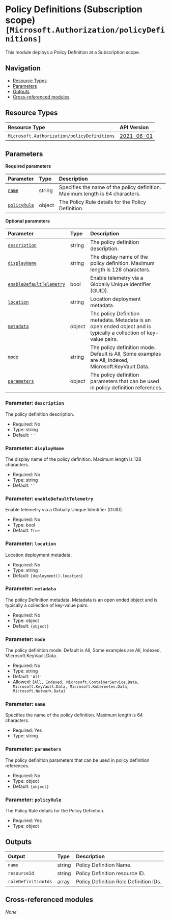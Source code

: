 # Policy Definitions (Subscription scope) `[Microsoft.Authorization/policyDefinitions]`

This module deploys a Policy Definition at a Subscription scope.

## Navigation

- [Resource Types](#Resource-Types)
- [Parameters](#Parameters)
- [Outputs](#Outputs)
- [Cross-referenced modules](#Cross-referenced-modules)

## Resource Types

| Resource Type | API Version |
| :-- | :-- |
| `Microsoft.Authorization/policyDefinitions` | [2021-06-01](https://learn.microsoft.com/en-us/azure/templates/Microsoft.Authorization/2021-06-01/policyDefinitions) |

## Parameters

**Required parameters**

| Parameter | Type | Description |
| :-- | :-- | :-- |
| [`name`](#parameter-name) | string | Specifies the name of the policy definition. Maximum length is 64 characters. |
| [`policyRule`](#parameter-policyrule) | object | The Policy Rule details for the Policy Definition. |

**Optional parameters**

| Parameter | Type | Description |
| :-- | :-- | :-- |
| [`description`](#parameter-description) | string | The policy definition description. |
| [`displayName`](#parameter-displayname) | string | The display name of the policy definition. Maximum length is 128 characters. |
| [`enableDefaultTelemetry`](#parameter-enabledefaulttelemetry) | bool | Enable telemetry via a Globally Unique Identifier (GUID). |
| [`location`](#parameter-location) | string | Location deployment metadata. |
| [`metadata`](#parameter-metadata) | object | The policy Definition metadata. Metadata is an open ended object and is typically a collection of key-value pairs. |
| [`mode`](#parameter-mode) | string | The policy definition mode. Default is All, Some examples are All, Indexed, Microsoft.KeyVault.Data. |
| [`parameters`](#parameter-parameters) | object | The policy definition parameters that can be used in policy definition references. |

### Parameter: `description`

The policy definition description.
- Required: No
- Type: string
- Default: `''`

### Parameter: `displayName`

The display name of the policy definition. Maximum length is 128 characters.
- Required: No
- Type: string
- Default: `''`

### Parameter: `enableDefaultTelemetry`

Enable telemetry via a Globally Unique Identifier (GUID).
- Required: No
- Type: bool
- Default: `True`

### Parameter: `location`

Location deployment metadata.
- Required: No
- Type: string
- Default: `[deployment().location]`

### Parameter: `metadata`

The policy Definition metadata. Metadata is an open ended object and is typically a collection of key-value pairs.
- Required: No
- Type: object
- Default: `{object}`

### Parameter: `mode`

The policy definition mode. Default is All, Some examples are All, Indexed, Microsoft.KeyVault.Data.
- Required: No
- Type: string
- Default: `'All'`
- Allowed: `[All, Indexed, Microsoft.ContainerService.Data, Microsoft.KeyVault.Data, Microsoft.Kubernetes.Data, Microsoft.Network.Data]`

### Parameter: `name`

Specifies the name of the policy definition. Maximum length is 64 characters.
- Required: Yes
- Type: string

### Parameter: `parameters`

The policy definition parameters that can be used in policy definition references.
- Required: No
- Type: object
- Default: `{object}`

### Parameter: `policyRule`

The Policy Rule details for the Policy Definition.
- Required: Yes
- Type: object


## Outputs

| Output | Type | Description |
| :-- | :-- | :-- |
| `name` | string | Policy Definition Name. |
| `resourceId` | string | Policy Definition resource ID. |
| `roleDefinitionIds` | array | Policy Definition Role Definition IDs. |

## Cross-referenced modules

_None_
